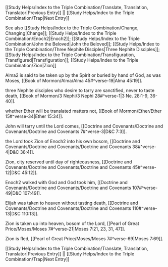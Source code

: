 [[Study Helps/Index to the Triple Combination/Translate, Translation, Translator|Previous Entry]]  ||  [[Study Helps/Index to the Triple Combination/Trap|Next Entry]]

 See also [[Study Helps/Index to the Triple Combination/Change, Changing|Change]]; [[Study Helps/Index to the Triple Combination/Enoch2|Enoch2]]; [[Study Helps/Index to the Triple Combination/John the Beloved|John the Beloved]]; [[Study Helps/Index to the Triple Combination/Three Nephite Disciples|Three Nephite Disciples]]; [[Study Helps/Index to the Triple Combination/Transfiguration, Transfigured|Transfiguration]]; [[Study Helps/Index to the Triple Combination/Zion|Zion]]

 Alma2 is said to be taken up by the Spirit or buried by hand of God, as was Moses, [[Book of Mormon/Alma/Alma 45#^verse-19|Alma 45:19]].

 three Nephite disciples who desire to tarry are sanctified, never to taste death, [[Book of Mormon/3 Nephi/3 Nephi 28#^verse-1|3 Ne. 28:1-9, 36-40]].

 whether Ether will be translated matters not, [[Book of Mormon/Ether/Ether 15#^verse-34|Ether 15:34]].

 John will tarry until the Lord comes, [[Doctrine and Covenants/Doctrine and Covenants/Doctrine and Covenants 7#^verse-3|D&C 7:3]].

 the Lord took Zion of Enoch2 into his own bosom, [[Doctrine and Covenants/Doctrine and Covenants/Doctrine and Covenants 38#^verse-4|D&C 38:4]].

 Zion, city reserved until day of righteousness, [[Doctrine and Covenants/Doctrine and Covenants/Doctrine and Covenants 45#^verse-12|D&C 45:12]].

 Enoch2 walked with God and God took him, [[Doctrine and Covenants/Doctrine and Covenants/Doctrine and Covenants 107#^verse-49|D&C 107:49]].

 Elijah was taken to heaven without tasting death, [[Doctrine and Covenants/Doctrine and Covenants/Doctrine and Covenants 110#^verse-13|D&C 110:13]].

 Zion is taken up into heaven, bosom of the Lord, [[Pearl of Great Price/Moses/Moses 7#^verse-21|Moses 7:21, 23, 31, 47]].

 Zion is fled, [[Pearl of Great Price/Moses/Moses 7#^verse-69|Moses 7:69]].

[[Study Helps/Index to the Triple Combination/Translate, Translation, Translator|Previous Entry]]  ||  [[Study Helps/Index to the Triple Combination/Trap|Next Entry]]
